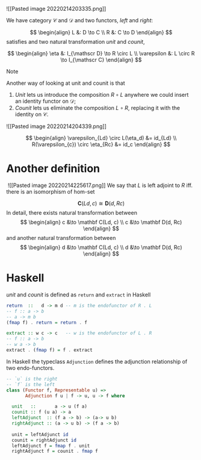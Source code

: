 ![[Pasted image 20220214203335.png]]

We have category $\mathscr C$ and $\mathscr D$ and two functors, _left_ and _right_:

$$
\begin{align}
L &: D \to C \\
R &: C \to D
\end{align}
$$
satisfies and two natural transformation _unit_ and _counit_,

$$
\begin{align}
\eta &: I_{\mathscr D} \to R \circ L \\
\varepsilon &: L \circ R \to I_{\mathscr C} 
\end{align}
$$

>[!NOTE]
>Another way of looking at unit and counit is that 
> 1. _Unit_ lets us introduce the composition $R\circ L$ anywhere we could insert an identity functor on $\mathscr D$; 
> 2. _Counit_ lets us eliminate the composition $L\circ R$, replacing it with the identity on $\mathscr C$.


![[Pasted image 20220214204339.png]]

$$
\begin{align}
\varepsilon_{Ld} \circ L(\eta_d) &= id_{Ld} \\
R(\varepsilon_{c}) \circ \eta_{Rc} &= id_c
\end{align}
$$

# Another definition

 ![[Pasted image 20220214225617.png]]
We say that $L$ is left adjoint to $R$ iff. there is an isomorphism of hom-set

$$
\mathbf C(Ld, c) \cong \mathbf D(d, Rc)
$$
In detail, there exists natural transformation between 
$$
\begin{align}
c &\to \mathbf C(Ld, c) \\
c &\to \mathbf D(d, Rc)
\end{align}
$$
and another natural transformation between
$$
\begin{align}
d &\to \mathbf C(Ld, c) \\
d &\to \mathbf D(d, Rc)
\end{align}
$$


# Haskell 

_unit_ and _counit_ is defined as `return` and `extract` in Haskell
```haskell
return  ::   d -> m d -- m is the endofunctor of R . L
-- f :: a -> b
-- a -> m b 
(fmap f) . return = return . f

extract :: w c -> c   -- w is the endofunctor of L . R
-- f :: a -> b
-- w a -> b
extract . (fmap f) = f . extract 
```

In Haskell the typeclass `Adjunction` defines the  adjunction relationship of two endo-functors.

```haskell
-- `u` is the right
-- `f` is the left
class (Functor f, Representable u) => 
       Adjunction f u | f -> u, u -> f where

  unit   ::       a -> u (f a) 
  counit :: f (u a) -> a
  leftAdjunct  :: (f a -> b) -> (a-> u b) 
  rightAdjunct :: (a -> u b) -> (f a -> b)
  
  unit = leftAdjunct id 
  counit = rightAdjunct id 
  leftAdjunct f = fmap f . unit 
  rightAdjunct f = counit . fmap f
```